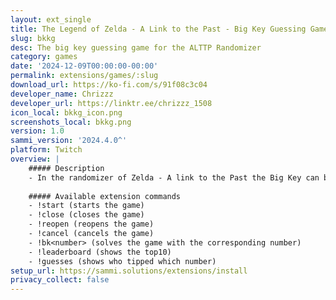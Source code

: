 ```yaml
---
layout: ext_single
title: The Legend of Zelda - A Link to the Past - Big Key Guessing Game
slug: bkkg
desc: The big key guessing game for the ALTTP Randomizer
category: games
date: '2024-12-09T00:00:00-00:00'
permalink: extensions/games/:slug
download_url: https://ko-fi.com/s/91f08c3c04
developer_name: Chrizzz
developer_url: https://linktr.ee/chrizzz_1508
icon_local: bkkg_icon.png
screenshots_local: bkkg.png
version: 1.0
sammi_version: '2024.4.0^'
platform: Twitch
overview: |
    ##### Description
    - In the randomizer of Zelda - A link to the Past the Big Key can be in 22 different locations inside Ganons Tower. With this extension your viewers can guess when you will find the big key. If they are successful, they get awarded with 1 point.
    
    ##### Available extension commands
    - !start (starts the game)
    - !close (closes the game)
    - !reopen (reopens the game)
    - !cancel (cancels the game)
    - !bk<number> (solves the game with the corresponding number)
    - !leaderboard (shows the top10)
    - !guesses (shows who tipped which number)
setup_url: https://sammi.solutions/extensions/install
privacy_collect: false
---
```

